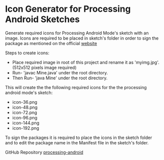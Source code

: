 # Icon Generator for Processing Android Sketches
Generate required icons for Processing Android Mode's sketch with an image.
Icons are required to be placed in sketch's folder in order to sign the package as mentioned on the official [website](https://android.processing.org/tutorials/distributing/index.html)

Steps to create icons:
- Place required image in root of this project and rename it as 'myimg.jpg'.(512x512 pixels image required)
- Run- 'javac Mine.java' under the root directory.
- Then Run- 'java Mine' under the root directory.

This will create the the following required icons for the the processing android mode's sketch:
- icon-36.png
- icon-48.png
- icon-72.png
- icon-96.png
- icon-144.png
- icon-192.png

To sign the packages it is required to place the icons in the sketch folder and 
to edit the package name in the Manifest file in the sketch's folder.

GitHub Repository [processing-android](https://github.com/processing/processing-android)

